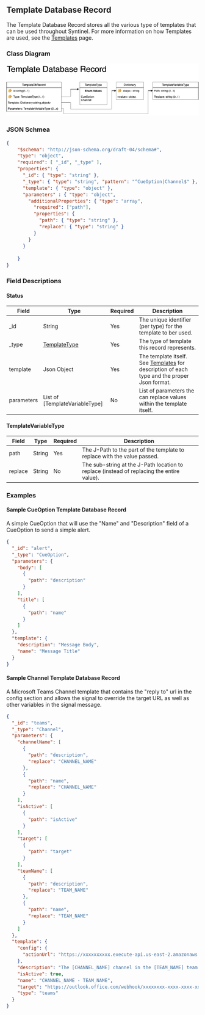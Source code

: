 ## Template Database Record

The Template Database Record stores all the various type of templates that can be used throughout Syntinel.  For more information on how Templates are used, see the [Templates](#comingsoon) page.

### Class Diagram
![Template Database Record](../../resources/draw.io/ClassDiagram-TemplateDbRecord.png)

### JSON Schmea
````json
{
    "$schema": "http://json-schema.org/draft-04/schema#",
    "type": "object",
    "required": [ "_id", "_type" ],
    "properties": {
      "_id": { "type": "string" },
      "_type": { "type": "string", "pattern": "^CueOption|Channel$" },
      "template": { "type": "object" },
      "parameters" : { "type": "object",
        "additionalProperties": { "type": "array",
          "required": ["path"],
          "properties": {
            "path": { "type": "string" },
            "replace": { "type": "string" }
          }          
        }
      }

    }
}
````

### Field Descriptions

#### **Status**
|Field|Type|Required|Description
|-----|----|--------|-----------
|_id|String|Yes|The unique identifier (per type) for the template to ber used.
|_type|[TemplateType](#templatetype)|Yes|The type of template this record represents.
|template|Json Object|Yes|The template itself.  See [Templates]() for description of each type and the proper Json format.
|parameters|List of [TemplateVariableType]|No|List of parameters the can replace values within the template itself.

#### **TemplateVariableType**
|Field|Type|Required|Description
|-----|----|--------|-----------
|path|String|Yes|The J-Path to the part of the template to replace with the value passed. 
|replace|String|No|The sub-string at the J-Path location to replace (instead of replacing the entire value).

### Examples

#### **Sample CueOption Template Database Record**

A simple CueOption that will use the "Name" and "Description" field of a CueOption to send a simple alert.

````json
{
  "_id": "alert",
  "_type": "CueOption",
  "parameters": {
    "body": [
      {
        "path": "description"
      }
    ],
    "title": [
      {
        "path": "name"
      }
    ]
  },
  "template": {
    "description": "Message Body",
    "name": "Message Title"
  }
}
````

#### **Sample Channel Template Database Record**

A Microsoft Teams Channel template that contains the "reply to" url in the config section and allows the signal to override the target URL as well as other variables in the signal message.

````json
{
  "_id": "teams",
  "_type": "Channel",
  "parameters": {
    "channelName": [
      {
        "path": "description",
        "replace": "CHANNEL_NAME"
      },
      {
        "path": "name",
        "replace": "CHANNEL_NAME"
      }
    ],
    "isActive": [
      {
        "path": "isActive"
      }
    ],
    "target": [
      {
        "path": "target"
      }
    ],
    "teamName": [
      {
        "path": "description",
        "replace": "TEAM_NAME"
      },
      {
        "path": "name",
        "replace": "TEAM_NAME"
      }
    ]
  },
  "template": {
    "config": {
      "actionUrl": "https://xxxxxxxxxx.execute-api.us-east-2.amazonaws.com/syntinel/cue/teams"
    },
    "description": "The [CHANNEL_NAME] channel in the [TEAM_NAME] team.",
    "isActive": true,
    "name": "CHANNEL_NAME - TEAM_NAME",
    "target": "https://outlook.office.com/webhook/xxxxxxxx-xxxx-xxxx-xxxx-xxxxxxxxxxx0@xxxxxxxx-xxxx-xxxx-xxxx-xxxxxxxxxxxxx/IncomingWebhook/xxxxxxxxxxxxxxxxxxxxxxxxxxxxxxxx/xxxxxxx-xxxx-xxxx-xxxx-xxxxxxxxxxxx",
    "type": "teams"
  }
}
````